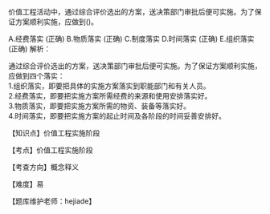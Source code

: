 <p>价值工程活动中，通过综合评价选出的方案，送决策部门审批后便可实施。为了保证方案顺利实施，应做到()。</p>
A.经费落实  (正确)
B.物质落实  (正确)
C.制度落实
D.时间落实  (正确)
E.组织落实  (正确)
解析：<p>通过综合评价选出的方案，送决策部门审批后便可实施。为了保证方案顺利实施，应做到四个落实：<br/>1.组织落实，即要把具体的实施方案落实到职能部门和有关人员。<br/>2.经费落实，即要把实施方案所需经费的来源和使用安排落实好。<br/>3.物质落实，即要把实施方案所需的物资、装备等落实好。<br/>4.时间落实，即要把实施方案的起止时间及各阶段的时间妥善安排好。</p><p>【知识点】价值工程实施阶段</p><p>【考点】价值工程实施阶段</p><p>【考查方向】概念释义</p><p>【难度】易</p><p>【题库维护老师：hejiade】</p>
